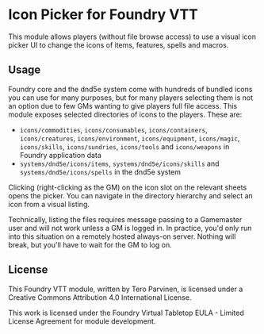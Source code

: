 # Icon Picker for Foundry VTT

This module allows players (without file browse access) to use a visual icon picker UI to change the icons of items, features, spells and macros.

## Usage

Foundry core and the dnd5e system come with hundreds of bundled icons you can use for many purposes, but for many players selecting them is not an option due to few GMs wanting to give players full file access. This module exposes selected directories of icons to the players. These are:

- `icons/commodities`, `icons/consumables`, `icons/containers`, `icons/creatures`, `icons/environment`, `icons/equipment`, `icons/magic`, `icons/skills`, `icons/sundries`, `icons/tools` and `icons/weapons` in Foundry application data
- `systems/dnd5e/icons/items`, `systems/dnd5e/icons/skills` and `systems/dnd5e/icons/spells` in the dnd5e system

Clicking (right-clicking as the GM) on the icon slot on the relevant sheets opens the picker. You can navigate in the directory hierarchy and select an icon from a visual listing.

Technically, listing the files requires message passing to a Gamemaster user and will not work unless a GM is logged in. In practice, you'd only run into this situation on a remotely hosted always-on server. Nothing will break, but you'll have to wait for the GM to log on.

## License

This Foundry VTT module, written by Tero Parvinen, is licensed under a Creative Commons Attribution 4.0 International License.

This work is licensed under the Foundry Virtual Tabletop EULA - Limited License Agreement for module development.
